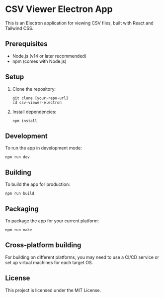 # CSV Viewer Electron App

This is an Electron application for viewing CSV files, built with React and Tailwind CSS.

## Prerequisites

- Node.js (v14 or later recommended)
- npm (comes with Node.js)

## Setup

1. Clone the repository:
   ```
   git clone [your-repo-url]
   cd csv-viewer-electron
   ```

2. Install dependencies:
   ```
   npm install
   ```

## Development

To run the app in development mode:

```
npm run dev
```

## Building

To build the app for production:

```
npm run build
```

## Packaging

To package the app for your current platform:

```
npm run make
```

## Cross-platform building

For building on different platforms, you may need to use a CI/CD service or set up virtual machines for each target OS.

## License

This project is licensed under the MIT License.
